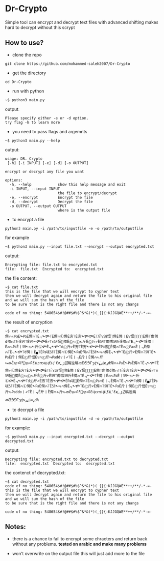 # Dr-Crypto
Simple tool can encrypt and decrypt text files with advanced shifting makes hard to decrypt without this scrypt

## How to use?
- clone the repo
```
git clone https://github.com/mohammed-saleh2007/Dr-Crypto
```

- get the directory
```
cd Dr-Crypto
```

- run with python 
```
~$ python3 main.py
```
output:
```
Please specify either -e or -d option.
try flag -h to learn more
```

- you need to pass flags and argemnts
```
~$ python3 main.py --help
```
output:
```
usage: DR. Crypto
 [-h] [-i INPUT] [-e] [-d] [-o OUTPUT]

encrypt or decrypt any file you want

options:
  -h, --help            show this help message and exit
  -i INPUT, --input INPUT
                        the file to encrypt/decrypt
  -e, --encrypt         Encrypt the file
  -d, --decrypt         Decrypt the file
  -o OUTPUT, --output OUTPUT
                        where is the output file
```

- to encrypt a file
```
python3 main.py -i /path/to/inputfile -e -o /path/to/outputfile
```
for example
```
~$ python3 main.py --input file.txt --encrypt --output encrypted.txt 
```
output:
```
Encrypting file: file.txt to encrypted.txt
file:  file.txt  Encrypted to:  encrypted.txt
```
the file content:
```
~$ cat file.txt
this is the file that we will encrypt to cypher text
then we will decrypt again and return the file to his original file
and we will sum the hash of the file
to be sure that is the right file and there is not any changs

code of no thing: 548654$#!@##$#%$^&*&(*)(_{}{:KJJGQWE**++/**/-*-=-
```
the result of encryption
```
~$ cat encrypted.txt
㒐⩀⬑㎩Ѐ⬑㎩Ѐ㒐⩀⟙Ѐ⢤⬑ⶐ⟙Ѐ㒐⩀Ⓛ㒐Ѐ㝑⟙Ѐ㝑⬑ⶐⶐЀ⟙⽄♉㋄㤱㄀㒐Ѐ㒐〡Ѐ♉㤱㄀⩀⟙㋄Ѐ㒐⟙㡀㒐d㒐⩀⟙⽄Ѐ㝑⟙Ѐ㝑⬑ⶐⶐЀ✐⟙♉㋄㤱㄀㒐ЀⓁ⥱Ⓛ⬑⽄ЀⓁ⽄✐Ѐ㋄⟙㒐㕹㋄⽄Ѐ㒐⩀⟙Ѐ⢤⬑ⶐ⟙Ѐ㒐〡Ѐ⩀⬑㎩Ѐ〡㋄⬑⥱⬑⽄ⓁⶐЀ⢤⬑ⶐ⟙dⓁ⽄✐Ѐ㝑⟙Ѐ㝑⬑ⶐⶐЀ㎩㕹⹩Ѐ㒐⩀⟙Ѐ⩀Ⓛ㎩⩀Ѐ〡⢤Ѐ㒐⩀⟙Ѐ⢤⬑ⶐ⟙d㒐〡Ѐ▄⟙Ѐ㎩㕹㋄⟙Ѐ㒐⩀Ⓛ㒐Ѐ⬑㎩Ѐ㒐⩀⟙Ѐ㋄⬑⥱⩀㒐Ѐ⢤⬑ⶐ⟙ЀⓁ⽄✐Ѐ㒐⩀⟙㋄⟙Ѐ⬑㎩Ѐ⽄〡㒐ЀⓁ⽄㤱Ѐ♉⩀Ⓛ⽄⥱㎩dd♉〡✐⟙Ѐ〡⢤Ѐ⽄〡Ѐ㒐⩀⬑⽄⥱തЀૹઐీ୤ૹઐԐӉсကӉӉԐӉՙԐ⊄֤֤ۤـۤڑـ⍁㬙㴉㬙തᗹᕤᕤᎱᦡᶑኙܹܹۤۤࢡۤۤࢡߩۤߩຉߩd㒐⩀⬑㎩Ѐ⬑㎩Ѐ㒐⩀⟙Ѐ⢤⬑ⶐ⟙Ѐ㒐⩀Ⓛ㒐Ѐ㝑⟙Ѐ㝑⬑ⶐⶐЀ⟙⽄♉㋄㤱㄀㒐Ѐ㒐〡Ѐ♉㤱㄀⩀⟙㋄Ѐ㒐⟙㡀㒐d㒐⩀⟙⽄Ѐ㝑⟙Ѐ㝑⬑ⶐⶐЀ✐⟙♉㋄㤱㄀㒐ЀⓁ⥱Ⓛ⬑⽄ЀⓁ⽄✐Ѐ㋄⟙㒐㕹㋄⽄Ѐ㒐⩀⟙Ѐ⢤⬑ⶐ⟙Ѐ㒐〡Ѐ⩀⬑㎩Ѐ〡㋄⬑⥱⬑⽄ⓁⶐЀ⢤⬑ⶐ⟙dⓁ⽄✐Ѐ㝑⟙Ѐ㝑⬑ⶐⶐЀ㎩㕹⹩Ѐ㒐⩀⟙Ѐ⩀Ⓛ㎩⩀Ѐ〡⢤Ѐ㒐⩀⟙Ѐ⢤⬑ⶐ⟙d㒐〡Ѐ▄⟙Ѐ㎩㕹㋄⟙Ѐ㒐⩀Ⓛ㒐Ѐ⬑㎩Ѐ㒐⩀⟙Ѐ㋄⬑⥱⩀㒐Ѐ⢤⬑ⶐ⟙ЀⓁ⽄✐Ѐ㒐⩀⟙㋄⟙Ѐ⬑㎩Ѐ⽄〡㒐ЀⓁ⽄㤱Ѐ♉⩀Ⓛ⽄⥱㎩dd♉〡✐⟙Ѐ〡⢤Ѐ⽄〡Ѐ㒐⩀⬑⽄⥱തЀૹઐీ୤ૹઐԐӉсကӉӉԐӉՙԐ⊄֤֤ۤـۤڑـ⍁㬙㴉㬙തᗹᕤᕤᎱᦡᶑኙܹܹۤۤࢡۤۤࢡߩۤߩຉߩd% 
```

- to decrypt a file
```
python3 main.py -i /path/to/inputfile -d -o /path/to/outputfile
```
for example:
```
~$ python3 main.py --input encrypted.txt --decrypt --output decrypted.txt
```
output:
```
Decrypting file: encrypted.txt to decrypted.txt
file:  encrypted.txt  Decrypted to:  decrypted.txt
```
the contenct of decrypted.txt:
```
~$ cat decrypted.txt
code of no thing: 548654$#!@##$#%$^&*&(*)(_{}{:KJJGQWE**++/**/-*-=-
this is the file that we will encrypt to cypher text
then we will decrypt again and return the file to his original file
and we will sum the hash of the file
to be sure that is the right file and there is not any changs

code of no thing: 548654$#!@##$#%$^&*&(*)(_{}{:KJJGQWE**++/**/-*-=-
```

## Notes:
- there is a chance to fail to encrypt some chracters and return back without any problems. **tested on arabic and make many problems**

- won't overwrite on the output file this will just add more to the file